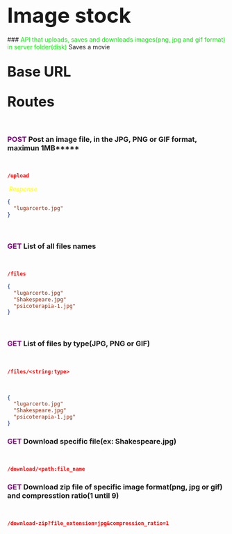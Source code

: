## <font size="7">**Image stock**</font>

​​### <font color="gree"> API that uploads, saves and downloads images(png, jpg and gif format) in server folder(disk) </font> Saves a movie

## <font size="6">Base URL </font>

## <font size="6">Routes</font>

​
​

### <font color="purple"> POST </font> Post an image file, in the JPG, PNG or GIF format, maximun 1MB**\***

​

```json
/upload
```

​
<font color="yellow"> _Response_ </font>
​

```json
{
  "lugarcerto.jpg"
}
```

​

### <font color="purple"> GET </font> List of all files names

​

```json
/files
```

```json
{
  "lugarcerto.jpg"
  "Shakespeare.jpg"
  "psicoterapia-1.jpg"
}
```

​

### <font color="purple"> GET </font> List of files by type(JPG, PNG or GIF)

​

```json
/files/<string:type>
```

​

```json
{
  "lugarcerto.jpg"
  "Shakespeare.jpg"
  "psicoterapia-1.jpg"
}
```

### <font color="purple"> GET </font> Download specific file(ex: Shakespeare.jpg)

​

```json
/download/<path:file_name
```

### <font color="purple"> GET </font> Download zip file of specific image format(png, jpg or gif) and compresstion ratio(1 until 9)

​

```json
/download-zip?file_extension=jpg&compression_ratio=1
```
